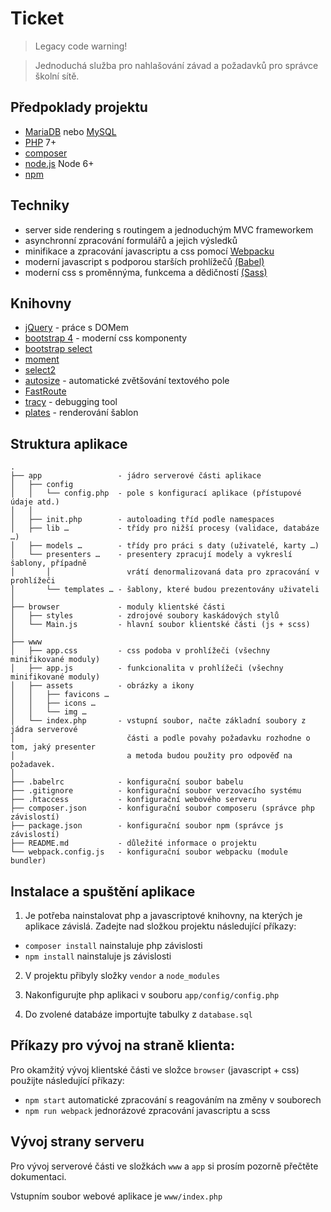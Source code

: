 # Ticket

> Legacy code warning!

> Jednoduchá služba pro nahlašování závad a požadavků pro správce školní sítě.

## Předpoklady projektu

- [MariaDB](http://mariadb.org/) nebo [MySQL](http://www.mysql.com/)
- [PHP](http://php.net/downloads.php) 7+
- [composer](http://getcomposer.org/)
- [node.js](http://nodejs.org) Node 6+
- [npm](http://docs.npmjs.com/getting-started/installing-node)

## Techniky

- server side rendering s routingem a jednoduchým MVC frameworkem
- asynchronní zpracování formulářů a jejich výsledků
- minifikace a zpracování javascriptu a css pomocí [Webpacku](https://webpack.github.io/docs/)
- moderní javascript s podporou starších prohlížečů [(Babel)](https://babeljs.io/)
- moderní css s proměnnýma, funkcema a dědičností [(Sass)](http://sass-lang.com/)

## Knihovny

- [jQuery](https://jquery.com/) - práce s DOMem
- [bootstrap 4](https://getbootstrap.com/) - moderní css komponenty
- [bootstrap select](https://github.com/silviomoreto/bootstrap-select)
- [moment](https://github.com/moment/moment)
- [select2](https://select2.github.io/)
- [autosize](https://github.com/jackmoore/autosize) - automatické zvětšování textového pole
- [FastRoute](https://github.com/nikic/FastRoute)
- [tracy](https://github.com/nette/tracy) - debugging tool
- [plates](http://platesphp.com/) - renderování šablon

## Struktura aplikace

```
.
├── app                 - jádro serverové části aplikace
│   ├── config
│   │   └── config.php  - pole s konfigurací aplikace (přístupové údaje atd.)
│   │
│   ├── init.php        - autoloading tříd podle namespaces
│   ├── lib …           - třídy pro nižší procesy (validace, databáze …)
│   ├── models …        - třídy pro práci s daty (uživatelé, karty …)
│   └── presenters …    - presentery zpracují modely a vykreslí šablony, případně
│       │                 vrátí denormalizovaná data pro zpracování v prohlížeči
│       └── templates … - šablony, které budou prezentovány uživateli
│
├── browser             - moduly klientské části
│   ├── styles          - zdrojové soubory kaskádových stylů
│   └── Main.js         - hlavní soubor klientské části (js + scss)
│
├── www
│   ├── app.css         - css podoba v prohlížeči (všechny minifikované moduly)
│   ├── app.js          - funkcionalita v prohlížeči (všechny minifikované moduly)
│   ├── assets          - obrázky a ikony
│   │   ├── favicons …
│   │   ├── icons …
│   │   └── img …
│   └── index.php       - vstupní soubor, načte základní soubory z jádra serverové
│                         části a podle povahy požadavku rozhodne o tom, jaký presenter
│                         a metoda budou použity pro odpověď na požadavek.
│
├── .babelrc            - konfigurační soubor babelu
├── .gitignore          - konfigurační soubor verzovacího systému
├── .htaccess           - konfigurační webového serveru
├── composer.json       - konfigurační soubor composeru (správce php závislostí)
├── package.json        - konfigurační soubor npm (správce js závislostí)
├── README.md           - důležité informace o projektu
└── webpack.config.js   - konfigurační soubor webpacku (module bundler)
```

## Instalace a spuštění aplikace

1. Je potřeba nainstalovat php a javascriptové knihovny, na kterých je aplikace závislá.
Zadejte nad složkou projektu následující příkazy:

  - `composer install` nainstaluje php závislosti
  - `npm install` nainstaluje js závislosti


2. V projektu přibyly složky `vendor` a `node_modules`

3. Nakonfigurujte php aplikaci
v souboru `app/config/config.php`

4. Do zvolené databáze importujte tabulky z `database.sql`

## Příkazy pro vývoj na straně klienta:

Pro okamžitý vývoj klientské části ve složce `browser` (javascript + css)
použijte následující příkazy:

- `npm start` automatické zpracování s reagováním na změny v souborech
- `npm run webpack` jednorázové zpracování javascriptu a scss


## Vývoj strany serveru

Pro vývoj serverové části ve složkách `www` a `app` si prosím pozorně přečtěte dokumentaci.

Vstupním soubor webové aplikace je `www/index.php`